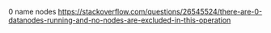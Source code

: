 0 name nodes
https://stackoverflow.com/questions/26545524/there-are-0-datanodes-running-and-no-nodes-are-excluded-in-this-operation